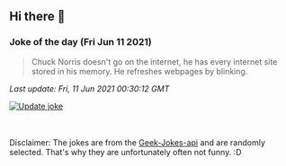 ## Hi there 👋

### Joke of the day (Fri Jun 11 2021)
<!-- joke -->
>Chuck Norris doesn't go on the internet, he has every internet site stored in his memory. He refreshes webpages by blinking.
<!-- /joke -->

*Last update: Fri, 11 Jun 2021 00:30:12 GMT*

[![Update joke](https://github.com/nclskfm/nclskfm/actions/workflows/joke.yml/badge.svg)](https://github.com/nclskfm/nclskfm/actions/workflows/joke.yml)

<br><br>
Disclaimer: The jokes are from the [Geek-Jokes-api](https://github.com/sameerkumar18/geek-joke-api) and are randomly selected. That's why they are unfortunately often not funny. :D
